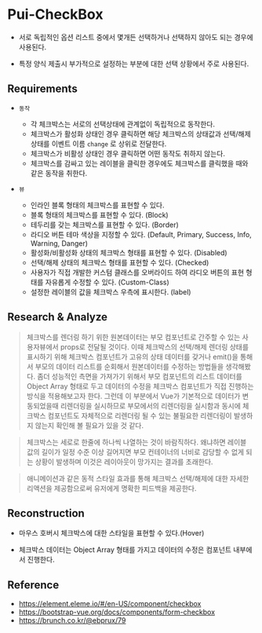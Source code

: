 # Pui-CheckBox

- 서로 독립적인 옵션 리스트 중에서 몇개든 선택하거나 선택하지 않아도 되는 경우에 사용된다.

- 특정 양식 제출시 부가적으로 설정하는 부분에 대한 선택 상황에서 주로 사용된다.

## Requirements

- `동작`

    - 각 체크박스는 서로의 선택상태에 관계없이 독립적으로 동작한다.
    - 체크박스가 활성화 상태인 경우 클릭하면 해당 체크박스의 상태값과 선택/해제 상태를 이벤트 이름 ``change`` 로 상위로 전달한다.
    - 체크박스가 비활성 상태인 경우 클릭하면 어떤 동작도 취하지 않는다.
    - 체크박스를 감싸고 있는 레이블을 클릭한 경우에도 체크박스를 클릭했을 때와 같은 동작을 취한다.

- `뷰`

    - 인라인 블록 형태의 체크박스를 표현할 수 있다.
    - 블록 형태의 체크박스를 표현할 수 있다. (Block)
    - 테두리를 갖는 체크박스를 표현할 수 있다. (Border)
    - 라디오 버튼 테마 색상을 지정할 수 있다. (Default, Primary, Success, Info, Warning, Danger)
    - 활성화/비활성화 상태의 체크박스 형태를 표현할 수 있다. (Disabled)
    - 선택/해제 상태의 체크박스 형태를 표현할 수 있다. (Checked)
    - 사용자가 직접 개발한 커스텀 클래스를 오버라이드 하여 라디오 버튼의 표현 형태를 자유롭게 수정할 수 있다. (Custom-Class)
    - 설정한 레이블의 값을 체크박스 우측에 표시한다. (label)

## Research & Analyze

> 체크박스를 렌더링 하기 위한 원본데이터는 부모 컴포넌트로 간주할 수 있는 사용자뷰에서 props로 전달될 것이다. 이때 체크박스의 선택/해제 렌더링 상태를 표시하기 위해 체크박스 컴포넌트가 고유의 상태 데이터를 갖거나 emit()을 통해서 부모의 데이터 리스트를 순회해서 원본데이터를 수정하는 방법들을 생각해봤다. 좀더 성능적인 측면을 가져가기 위해서 부모 컴포넌트의 리스트 데이터를 Object Array 형태로 두고 데이터의 수정을 체크박스 컴포넌트가 직접 진행하는 방식을 적용해보고자 한다. 그런데 이 부분에서 Vue가 기본적으로 데이터가 변동되었을때 리렌더링을 실시하므로 부모에서의 리렌더링을 실시함과 동시에 체크박스 컴포넌트도 자체적으로 리렌더링 될 수 있는 불필요한 리렌더링이 발생하지 않는지 확인해 볼 필요가 있을 것 같다.

> 체크박스는 세로로 한줄에 하나씩 나열하는 것이 바람직하다. 왜냐하면 레이블 값의 길이가 일정 수준 이상 길어지면 부모 컨테이너의 너비로 감당할 수 없게 되는 상황이 발생하며 이것은 레이아웃이 망가지는 결과를 초래한다.

> 애니메이션과 같은 동적 스타일 효과를 통해 체크박스 선택/해제에 대한 자세한 리액션을 제공함으로써 유저에게 명확한 피드백을 제공한다.

## Reconstruction

- 마우스 호버시 체크박스에 대한 스타일을 표현할 수 있다.(Hover)

- 체크박스 데이터는 Object Array 형태를 가지고 데이터의 수정은 컴포넌트 내부에서 진행한다.

## Reference

- https://element.eleme.io/#/en-US/component/checkbox
- https://bootstrap-vue.org/docs/components/form-checkbox
- https://brunch.co.kr/@ebprux/79
